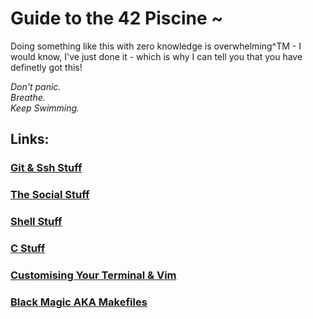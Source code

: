 # Guide to the 42 Piscine ~

Doing something like this with zero knowledge is overwhelming^TM - I would know, I've just done it - which is why I can tell you that you have definetly got this!

*Don't panic.*<br />
*Breathe.*<br />
*Keep Swimming.*<br />

## Links:

### [Git & Ssh Stuff](https://github.com/kaiaydan/42_Piscine_2024/blob/main/Using_Git.md)

### [The Social Stuff](https://github.com/kaiaydan/42_Piscine_2024/blob/main/Using_Git.md)

### [Shell Stuff](https://github.com/kaiaydan/42_Piscine_2024/blob/main/Shell.md)

### [C Stuff](https://github.com/kaiaydan/42_Piscine_2024/blob/main/C.md)

### [Customising Your Terminal & Vim](https://github.com/kaiaydan/42_Piscine_2024/blob/main/Extra%20Resources/Customising%20Vim%20%26%20iTerm.pdf)

### [Black Magic AKA Makefiles](https://github.com/kaiaydan/42_Piscine_2024/blob/main/Extra%20Resources/Makefiles.md)
